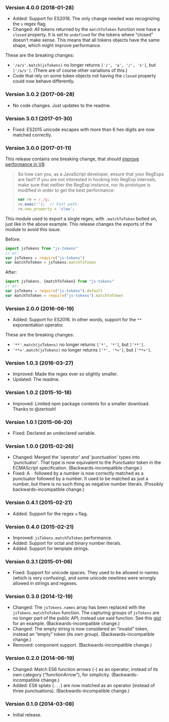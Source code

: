 ### Version 4.0.0 (2018-01-28) ###

- Added: Support for ES2018. The only change needed was recognizing the `s`
  regex flag.
- Changed: _All_ tokens returned by the `matchToToken` function now have a
  `closed` property. It is set to `undefined` for the tokens where “closed”
  doesn’t make sense. This means that all tokens objects have the same shape,
  which might improve performance.

These are the breaking changes:

- `'/a/s'.match(jsTokens)` no longer returns `['/', 'a', '/', 's']`, but
  `['/a/s']`. (There are of course other variations of this.)
- Code that rely on some token objects not having the `closed` property could
  now behave differently.


### Version 3.0.2 (2017-06-28) ###

- No code changes. Just updates to the readme.


### Version 3.0.1 (2017-01-30) ###

- Fixed: ES2015 unicode escapes with more than 6 hex digits are now matched
  correctly.


### Version 3.0.0 (2017-01-11) ###

This release contains one breaking change, that should [improve performance in
V8][v8-perf]:

> So how can you, as a JavaScript developer, ensure that your RegExps are fast?
> If you are not interested in hooking into RegExp internals, make sure that
> neither the RegExp instance, nor its prototype is modified in order to get the
> best performance:
>
> ```js
> var re = /./g;
> re.exec('');  // Fast path.
> re.new_property = 'slow';
> ```

This module used to export a single regex, with `.matchToToken` bolted
on, just like in the above example. This release changes the exports of
the module to avoid this issue.

Before:

```js
import jsTokens from "js-tokens"
// or:
var jsTokens = require("js-tokens")
var matchToToken = jsTokens.matchToToken
```

After:

```js
import jsTokens, {matchToToken} from "js-tokens"
// or:
var jsTokens = require("js-tokens").default
var matchToToken = require("js-tokens").matchToToken
```

[v8-perf]: http://v8project.blogspot.se/2017/01/speeding-up-v8-regular-expressions.html


### Version 2.0.0 (2016-06-19) ###

- Added: Support for ES2016. In other words, support for the `**` exponentiation
  operator.

These are the breaking changes:

- `'**'.match(jsTokens)` no longer returns `['*', '*']`, but `['**']`.
- `'**='.match(jsTokens)` no longer returns `['*', '*=']`, but `['**=']`.


### Version 1.0.3 (2016-03-27) ###

- Improved: Made the regex ever so slightly smaller.
- Updated: The readme.


### Version 1.0.2 (2015-10-18) ###

- Improved: Limited npm package contents for a smaller download. Thanks to
  @zertosh!


### Version 1.0.1 (2015-06-20) ###

- Fixed: Declared an undeclared variable.


### Version 1.0.0 (2015-02-26) ###

- Changed: Merged the 'operator' and 'punctuation' types into 'punctuator'. That
  type is now equivalent to the Punctuator token in the ECMAScript
  specification. (Backwards-incompatible change.)
- Fixed: A `-` followed by a number is now correctly matched as a punctuator
  followed by a number. It used to be matched as just a number, but there is no
  such thing as negative number literals. (Possibly backwards-incompatible
  change.)


### Version 0.4.1 (2015-02-21) ###

- Added: Support for the regex `u` flag.


### Version 0.4.0 (2015-02-21) ###

- Improved: `jsTokens.matchToToken` performance.
- Added: Support for octal and binary number literals.
- Added: Support for template strings.


### Version 0.3.1 (2015-01-06) ###

- Fixed: Support for unicode spaces. They used to be allowed in names (which is
  very confusing), and some unicode newlines were wrongly allowed in strings and
  regexes.


### Version 0.3.0 (2014-12-19) ###

- Changed: The `jsTokens.names` array has been replaced with the
  `jsTokens.matchToToken` function. The capturing groups of `jsTokens` are no
  longer part of the public API; instead use said function. See this [gist] for
  an example. (Backwards-incompatible change.)
- Changed: The empty string is now considered an “invalid” token, instead an
  “empty” token (its own group). (Backwards-incompatible change.)
- Removed: component support. (Backwards-incompatible change.)

[gist]: https://gist.github.com/lydell/be49dbf80c382c473004


### Version 0.2.0 (2014-06-19) ###

- Changed: Match ES6 function arrows (\-) as an operator, instead of its own
  category (“functionArrow”), for simplicity. (Backwards-incompatible change.)
- Added: ES6 splats (`...`) are now matched as an operator (instead of three
  punctuations). (Backwards-incompatible change.)


### Version 0.1.0 (2014-03-08) ###

- Initial release.
